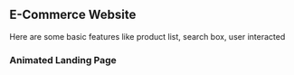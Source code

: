 ## E-Commerce Website
Here are some basic features like product list, search box, user interacted
### Animated Landing Page 
